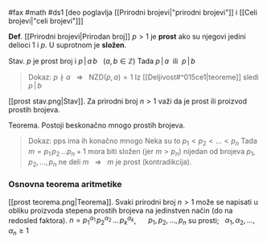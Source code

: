 #fax #math #ds1 [deo poglavlja [[Prirodni brojevi|"prirodni brojevi"]] i [[Celi brojevi|"celi brojevi"]]]
$\:$

**Def**. [[Prirodni brojevi|Prirodan broj]] $p>1$ je **prost** ako su njegovi jedini delioci $1$ i $p$. U suprotnom je **složen**.

Stav. $p$ je prost broj i $p\,|\, a\,b$ $\:$ ($a,\,b\in \mathbb{Z}$)
Tada $p\,|\,a\:$ ili $\:p\,|\,b$
>Dokaz: $p\nmid a\ \ \ \Rightarrow\ \ \ \mathrm{NZD}(p,\,a) = 1$
>Iz [[Deljivost#^015ce1|teoreme]] sledi $p\,|\,b$

[[prost stav.png|Stav]]. Za prirodni broj $n>1$ važi da je prost ili proizvod prostih brojeva.

Teorema. Postoji beskonačno mnogo prostih brojeva.
>Dokaz: pps ima  ih konačno mnogo
>Neka su to $p_{1}<p_{2}<\dots<p_{n}$
>Tada $m = p_{1}\,p_{2}\,\dots p_{n} +1$ mora biti složen (jer $m>p_{n}$)
>nijedan od brojeva $p_{1},\,p_{2},\,\dots,\,p_{n}$ ne deli $m$ $\ \:\Rightarrow\ \:$ $m$ je prost (kontradikcija).

### Osnovna teorema aritmetike
[[prost teorema.png|Teorema]]. Svaki prirodni broj $n>1$ može se napisati u obliku proizvoda stepena prostih brojeva na jedinstven način (do na redosled faktora).
$n = p_{1}^{\alpha_{1}}\,p_{2}^{\alpha_{2}}\,\dots\,p_{k}^{\alpha_{k}}$, $\quad$ $p_{1},\, p_{2},\,\dots,\,p_{n}$ su prosti; $\:$ $\alpha_{1},\, \alpha_{2},\,\dots,\,\alpha_{n} \geqslant 1$

